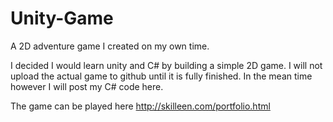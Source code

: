 # Unity-Game
A 2D adventure game I created on my own time.

I decided I would learn unity and C# by building a simple 2D game. I will not upload the actual game to github until it is fully finished. In the mean time however I will post my C# code here.

The game can be played here  http://skilleen.com/portfolio.html 
